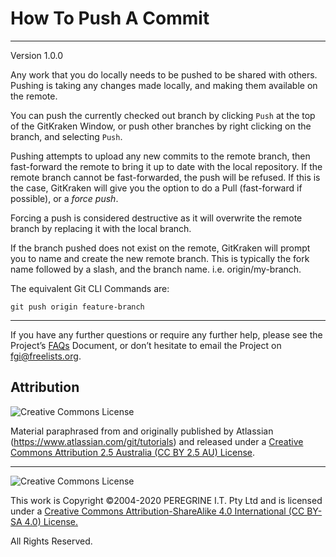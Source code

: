 # How To Push A Commit

---

Version 1.0.0

Any work that you do locally needs to be pushed to be shared with others. Pushing is taking any changes made locally, and making them available on the remote.

You can push the currently checked out branch by clicking `Push` at the top of the GitKraken Window, or push other branches by right clicking on the branch, and selecting `Push`.

Pushing attempts to upload any new commits to the remote branch, then fast-forward the remote to bring it up to date with the local repository. If the remote branch cannot be fast-forwarded, the push will be refused. If this is the case, GitKraken will give you the option to do a Pull (fast-forward if possible), or a *force push*.

Forcing a push is considered destructive as it will overwrite the remote branch by replacing it with the local branch.

If the branch pushed does not exist on the remote, GitKraken will prompt you to name and create the new remote branch. This is typically the fork name followed by a slash, and the branch name. i.e. origin/my-branch.

The equivalent Git CLI Commands are:

~~~
git push origin feature-branch
~~~

---

If you have any further questions or require any further help, please see the Project&rsquo;s [FAQs](https://github.com/Dulux-Oz/FGI/master/Project_Documentation/FAQs.md) Document, or don&rsquo;t hesitate to email the Project on <fgi@freelists.org>.

## Attribution

![Creative Commons License](https://i.creativecommons.org/l/by-sa/2.5/au/88x31.png "Creative Commons License")

Material paraphrased from and originally published by Atlassian (https://www.atlassian.com/git/tutorials) and released under a [Creative Commons Attribution 2.5 Australia (CC BY 2.5 AU) License](http://creativecommons.org/licenses/by/2.5/au/).

---

![Creative Commons License](https://i.creativecommons.org/l/by-sa/4.0/88x31.png "Creative Commons License")

This work is Copyright &copy;2004-2020 PEREGRINE I.T. Pty Ltd and is licensed under a [Creative Commons Attribution-ShareAlike 4.0 International (CC BY-SA 4.0) License.](https://creativecommons.org/licenses/by-sa/4.0/)

All Rights Reserved.
